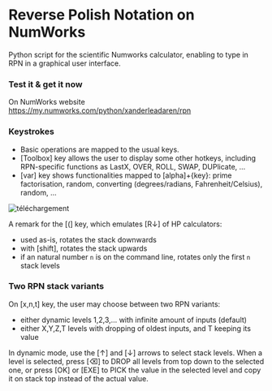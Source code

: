 # Reverse Polish Notation on NumWorks

Python script for the scientific Numworks calculator, enabling to type in RPN in a graphical user interface.

### Test it & get it now
On NumWorks website https://my.numworks.com/python/xanderleadaren/rpn

### Keystrokes
- Basic operations are mapped to the usual keys.
- [Toolbox] key allows the user to display some other hotkeys, including RPN-specific functions as LastX, OVER, ROLL, SWAP, DUPlicate, …
- [var] key shows functionalities mapped to [alpha]+{key}: prime factorisation, random, converting (degrees/radians, Fahrenheit/Celsius), random, …

![téléchargement](https://github.com/user-attachments/assets/c633782f-a30b-4241-a8d5-fd019da3d049)


A remark for the [(] key, which emulates [R↓] of HP calculators:

- used as-is, rotates the stack downwards
- with [shift], rotates the stack upwards
- if an natural number `n` is on the command line, rotates only the first `n` stack levels

### Two RPN stack variants
On [x,n,t] key, the user may choose between two RPN variants:
- either dynamic levels 1,2,3,… with infinite amount of inputs (default)
- either X,Y,Z,T levels with dropping of oldest inputs, and T keeping its value

In dynamic mode, use the [↑] and [↓] arrows to select stack levels. When a level is selected, press [⌫] to DROP all levels from top down to the selected one, or press [OK] or [EXE] to PICK the value in the selected level and copy it on stack top instead of the actual value.
